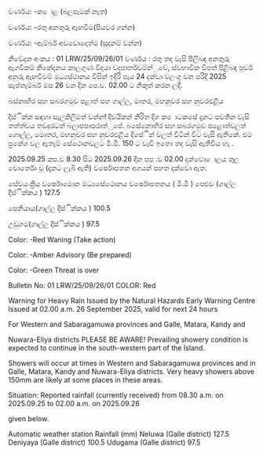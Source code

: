 වර්ණය: -ක ොළ (බලපෑමක් නැත)

වර්ණය: -රතු අනතුරු ඇඟවීම(පියවර ගන්න)

වර්ණය: -ඇම්බර් අවවොදොත්ම (සූදානම් වන්න)

නිවේදන අංකය : 01 LRW/25/09/26/01 වර්ණය : රතු තද වැසි පිලිබඳ අනතුරු ඇගවීකම් නිකේදනය කාලගුණ විදයා වදපාර්තවම්න්ුවේ, ස්වභාවික විපත් පිළිබඳ පූර්ව අනුරු ඇඟවීවම් මධ්‍යස්ථානය විසින් ඉදිරි පැය 24 දක්වා වලංගු වන පරිදි 2025 සැප්තැම්බර් මස 26 වන දින පෙ.ව. 02.00 ට නිකුත් කරන ලදී.

බස්නාහිර සහ සබරගමුව පළාත් සහ ගාල්ල, මාතර, මහනුවර සහ නුවරඑළිය

දිස්ික්ක සඳහා සැලකිලිමත් වන්න! දිවයිකන් නිරිත දිග ක ොටකසේ දැනට පවතින වැසි තත්ත්වය තවදුරටත් බලාපපාපරාත්ුපේ. බසේනොහිර සහ සබරගමුව පළොත්වලත් ගොල්ල, මොතර, මහනුවර සහ නුවරඑළිය දිසේික් වලත් විටින් විට වැසි ඇතිකේ. එම ප්‍රකේශ වල ඇතැම් සේථොනවලට මි.මී. 150 ට වැඩි ඉතො තද වැසි ඇතිවිය හැ .

2025.09.25 කප.ව 8.30 සිට 2025.09.26 දින පප .ව 02.00 දක්වො ොලය තුල වොර්තො වූ (දැනට ලැබී ඇති) වර්ෂොපතන අගයන් පහත දක්වො ඇත.

සේවයංක්‍රිය වර්ෂොමොන මධ්‍යසේථොනය වර්ෂොපතනය ( මි.මී ) පෙළුව (ගාල්ල දිස්ික්කය ) 127.5

පෙනියාය(ගාල්ල දිස්ික්කය ) 100.5

උඩුගම(ගාල්ල දිස්ික්කය ) 97.5

Color: -Red Waning (Take action)

Color: -Amber Advisory (Be prepared)

Color: -Green Threat is over

Bulletin No: 01 LRW/25/09/26/01 COLOR: Red

Warning for Heavy Rain Issued by the Natural Hazards Early Warning Centre Issued at 02.00 a.m. 26 September 2025, valid for next 24 hours

For Western and Sabaragamuwa provinces and Galle, Matara, Kandy and

Nuwara-Eliya districts PLEASE BE AWARE! Prevailing showery condition is expected to continue in the south-western part of the Island.

Showers will occur at times in Western and Sabaragamuwa provinces and in Galle, Matara, Kandy and Nuwara-Eliya districts. Very heavy showers above 150mm are likely at some places in these areas.

Situation: Reported rainfall (currently received) from 08.30 a.m. on 2025.09.25 to 02.00 a.m. on 2025.09.26

given below.

Automatic weather station Rainfall (mm) Neluwa (Galle district) 127.5 Deniyaya (Galle district) 100.5 Udugama (Galle district) 97.5